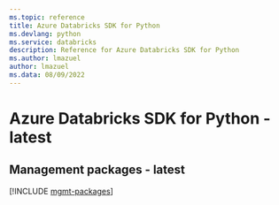 ```yaml
---
ms.topic: reference
title: Azure Databricks SDK for Python
ms.devlang: python
ms.service: databricks
description: Reference for Azure Databricks SDK for Python
ms.author: lmazuel
author: lmazuel
ms.data: 08/09/2022
---
```

# Azure Databricks SDK for Python - latest

## Management packages - latest
[!INCLUDE [mgmt-packages](databricks-mgmt-index.md)]